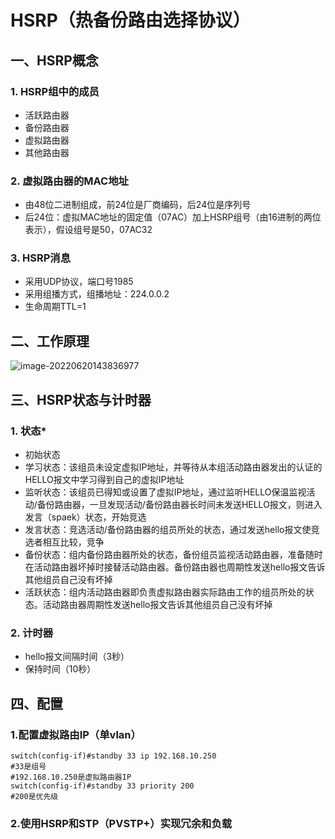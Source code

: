 # HSRP（热备份路由选择协议）

## 一、HSRP概念

### 1. HSRP组中的成员

- 活跃路由器
- 备份路由器
- 虚拟路由器
- 其他路由器

### 2. 虚拟路由器的MAC地址

- 由48位二进制组成，前24位是厂商编码，后24位是序列号
- 后24位：虚拟MAC地址的固定值（07AC）加上HSRP组号（由16进制的两位表示），假设组号是50，07AC32

### 3. HSRP消息

- 采用UDP协议，端口号1985
- 采用组播方式，组播地址：224.0.0.2
- 生命周期TTL=1

## 二、工作原理

![image-20220620143836977](https://s2.loli.net/2022/07/22/phYnex3lHNMi7Cm.png)

## 三、HSRP状态与计时器

### 1. 状态*

- 初始状态
- 学习状态：该组员未设定虚拟IP地址，并等待从本组活动路由器发出的认证的HELLO报文中学习得到自己的虚拟IP地址
- 监听状态：该组员已得知或设置了虚拟IP地址，通过监听HELLO保温监视活动/备份路由器，一旦发现活动/备份路由器长时间未发送HELLO报文，则进入发言（spaek）状态，开始竞选
- 发言状态：竞选活动/备份路由器的组员所处的状态，通过发送hello报文使竞选者相互比较，竞争
- 备份状态：组内备份路由器所处的状态，备份组员监视活动路由器，准备随时在活动路由器坏掉时接替活动路由器。备份路由器也周期性发送hello报文告诉其他组员自己没有坏掉
- 活跃状态：组内活动路由器即负责虚拟路由器实际路由工作的组员所处的状态。活动路由器周期性发送hello报文告诉其他组员自己没有坏掉

### 2. 计时器

- hello报文间隔时间（3秒）
- 保持时间（10秒）

## 四、配置

### 1.配置虚拟路由IP（单vlan）

```shell
switch(config-if)#standby 33 ip 192.168.10.250
#33是组号
#192.168.10.250是虚拟路由器IP
switch(config-if)#standby 33 priority 200
#200是优先级
```

### 2.使用HSRP和STP（PVSTP+）实现冗余和负载

